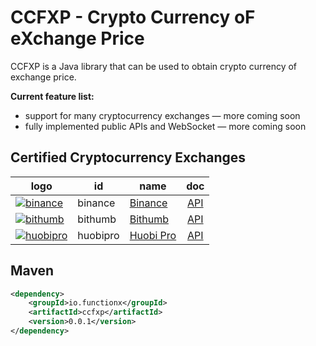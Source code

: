 # CCFXP - Crypto Currency oF eXchange Price

CCFXP is a Java library that can be used to obtain crypto currency of exchange price.


**Current feature list:**

- support for many cryptocurrency exchanges — more coming soon
- fully implemented public APIs and WebSocket — more coming soon



## Certified Cryptocurrency Exchanges


| logo                                                                                                                                                                               | id            | name                                                                        | doc                                                                                |
|------------------------------------------------------------------------------------------------------------------------------------------------------------------------------------|---------------|-----------------------------------------------------------------------------|:----------------------------------------------------------------------------------:|
| [![binance](https://user-images.githubusercontent.com/1294454/29604020-d5483cdc-87ee-11e7-94c7-d1a8d9169293.jpg)](https://www.binance.com)                           | binance       | [Binance](https://www.binance.com)                            | [API](https://binance-docs.github.io/apidocs/spot/en)                              |
| [![bithumb](https://user-images.githubusercontent.com/1294454/30597177-ea800172-9d5e-11e7-804c-b9d4fa9b56b0.jpg)](https://www.bithumb.com)                                                       | bithumb            | [Bithumb](https://www.bithumb.com)                                                      | [API](https://apidocs.bithumb.com)                  |
| [![huobipro](https://user-images.githubusercontent.com/1294454/76137448-22748a80-604e-11ea-8069-6e389271911d.jpg)](https://www.huobi.com)                 | huobipro           | [Huobi Pro](https://www.huobi.com)               | [API](https://huobiapi.github.io/docs/spot/v1/en)  |


## Maven

```xml
<dependency>
    <groupId>io.functionx</groupId>
    <artifactId>ccfxp</artifactId>
    <version>0.0.1</version>
</dependency>
```
